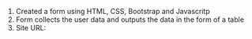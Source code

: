 1) Created a form using HTML, CSS, Bootstrap and Javascritp
2) Form collects the user data and outputs the data in the form of a table
3) Site URL: